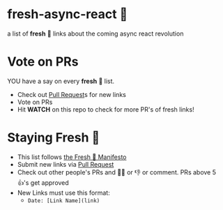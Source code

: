 # fresh-async-react 🍅
a list of **fresh** 🍅 links about the coming async react revolution

# Vote on PRs

YOU have a say on every **fresh** 🍅 list. 

- Check out [Pull Request](https://github.com/sw-yx/fresh-async-react/pulls)s for new links
- Vote on PRs
- Hit **WATCH** on this repo to check for more PR's of fresh links!

# Staying Fresh 🍅

- This list follows [the Fresh 🍅 Manifesto](https://github.com/sw-yx/fresh/blob/master/fresh.md)
- Submit new links via [Pull Request](https://github.com/sw-yx/fresh-async-react/pulls)
- Check out other people's PRs and 👍🏼 or 👎 or comment. PRs above 5 👍's get approved
- New Links must use this format:
  - `Date: [Link Name](link)`
